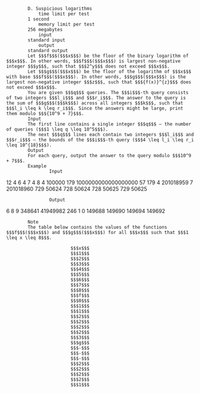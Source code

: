 			D. Suspicious logarithms
				time limit per test
			1 second
				memory limit per test
			256 megabytes
				input
			standard input
				output
			standard output
			Let $$$f$$$($$$x$$$) be the floor of the binary logarithm of $$$x$$$. In other words, $$$f$$$($$$x$$$) is largest non-negative integer $$$y$$$, such that $$$2^y$$$ does not exceed $$$x$$$.
			Let $$$g$$$($$$x$$$) be the floor of the logarithm of $$$x$$$ with base $$$f$$$($$$x$$$). In other words, $$$g$$$($$$x$$$) is the largest non-negative integer $$$z$$$, such that $$${f(x)}^{z}$$$ does not exceed $$$x$$$.
			You are given $$$q$$$ queries. The $$$i$$$-th query consists of two integers $$$l_i$$$ and $$$r_i$$$. The answer to the query is the sum of $$$g$$$($$$k$$$) across all integers $$$k$$$, such that $$$l_i \leq k \leq r_i$$$. Since the answers might be large, print them modulo $$${10^9 + 7}$$$.
			Input
			The first line contains a single integer $$$q$$$ — the number of queries ($$$1 \leq q \leq 10^5$$$).
			The next $$$q$$$ lines each contain two integers $$$l_i$$$ and $$$r_i$$$ — the bounds of the $$$i$$$-th query ($$$4 \leq l_i \leq r_i \leq 10^{18}$$$). 
			Output
			For each query, output the answer to the query modulo $$$10^9 + 7$$$.
			Example
					Input
					
12
4 6
4 7
4 8
4 100000
179 1000000000000000000
57 179
4 201018959
7 201018960
729 50624
728 50624
728 50625
729 50625

					Output
					
6
8
9
348641
41949982
246
1
0
149688
149690
149694
149692

			Note
			The table below contains the values of the functions $$$f$$$($$$x$$$) and $$$g$$$($$$x$$$) for all $$$x$$$ such that $$$1 \leq x \leq 8$$$. 
			 
							$$$x$$$
							$$$1$$$
							$$$2$$$
							$$$3$$$
							$$$4$$$
							$$$5$$$
							$$$6$$$
							$$$7$$$
							$$$8$$$
							$$$f$$$
							$$$0$$$
							$$$1$$$
							$$$1$$$
							$$$2$$$
							$$$2$$$
							$$$2$$$
							$$$2$$$
							$$$3$$$
							$$$g$$$
							$$$-$$$
							$$$-$$$
							$$$-$$$
							$$$2$$$
							$$$2$$$
							$$$2$$$
							$$$2$$$
							$$$1$$$
			 
